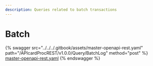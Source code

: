 ```yaml
---
description: Queries related to batch transactions
---
```


# Batch

{% swagger src="../../../.gitbook/assets/master-openapi-rest.yaml" path="/APIcardProcREST/v1.0.0/Query/BatchLog" method="post" %}
[master-openapi-rest.yaml](../../../.gitbook/assets/master-openapi-rest.yaml)
{% endswagger %}



